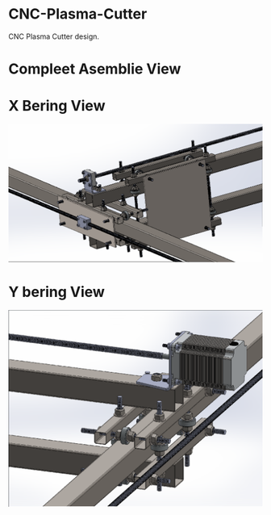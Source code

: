 # CNC-Plasma-Cutter
CNC Plasma Cutter design.

# Compleet Asemblie View


# X Bering View
![CNC](Plasma_cnc_X_bering.png?raw=true "CNC")<br>

# Y bering View
![psu](Plasma_cnc_y_bering.png?raw=true "CNC berring")<br>



